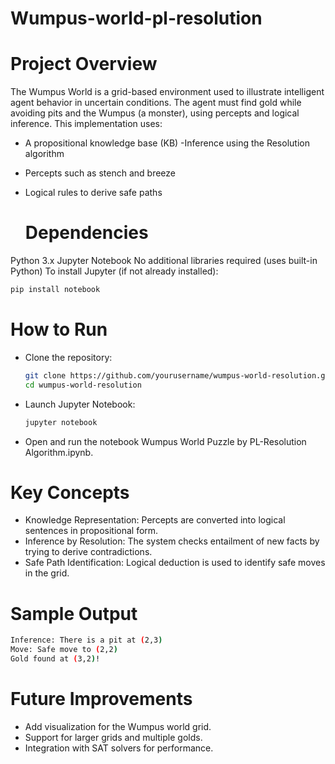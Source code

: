 # Wumpus-world-pl-resolution

# Project Overview
The Wumpus World is a grid-based environment used to illustrate intelligent agent behavior in uncertain conditions. The agent must find gold while avoiding pits and the Wumpus (a monster), using percepts and logical inference.
This implementation uses:
- A propositional knowledge base (KB)
-Inference using the Resolution algorithm
- Percepts such as stench and breeze
- Logical rules to derive safe paths

  # Dependencies
Python 3.x
Jupyter Notebook
No additional libraries required (uses built-in Python)
To install Jupyter (if not already installed):
``` bash
pip install notebook
```
# How to Run
- Clone the repository:
  ``` bash
  git clone https://github.com/yourusername/wumpus-world-resolution.git
  cd wumpus-world-resolution
  ```
- Launch Jupyter Notebook:
  ``` bash
  jupyter notebook
  ```
-  Open and run the notebook Wumpus World Puzzle by PL-Resolution Algorithm.ipynb.

# Key Concepts
- Knowledge Representation: Percepts are converted into logical sentences in propositional form.
- Inference by Resolution: The system checks entailment of new facts by trying to derive contradictions.
- Safe Path Identification: Logical deduction is used to identify safe moves in the grid.

# Sample Output
``` bash
Inference: There is a pit at (2,3)
Move: Safe move to (2,2)
Gold found at (3,2)!
```

# Future Improvements
- Add visualization for the Wumpus world grid.
- Support for larger grids and multiple golds.
- Integration with SAT solvers for performance.

